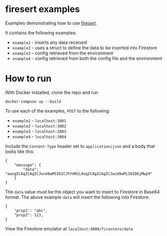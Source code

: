 # firesert examples

Examples demonstrating how to use [firesert](https://github.com/JonnyOrman/firesert).

It contains the following examples:
- `example1` - inserts any data received
- `example2` - uses a struct to define the data to be inserted into Firestore
- `example3` - config retrieved from the environment
- `example4` - config retrieved from both the config file and the environment

# How to run

With Docker installed, clone the repo and run
```
docker-compose up --build
```

To use each of the examples, `POST` to the following:
- `example1` - `localhost:3001`
- `example2` - `localhost:3002`
- `example3` - `localhost:3003`
- `example4` - `localhost:3004`

Include the `Content-Type` header set to `application/json` and a body that looks like this:
```
{
    "message": {
        "data": "ewogICAgICAgICJwcm9wMSI6ICJhYmMiLAogICAgICAgICJwcm9wMiI6IDEyMwp9"
    }
}
```

The `data` value must be the object you want to insert to Firestore in Base64 format. The above example `data` will insert the following into Firestore:
```
{
    "prop1": "abc",
    "prop2": 123,
}
```

View the Firestore emulator at `localhost:4000/firestore/data`